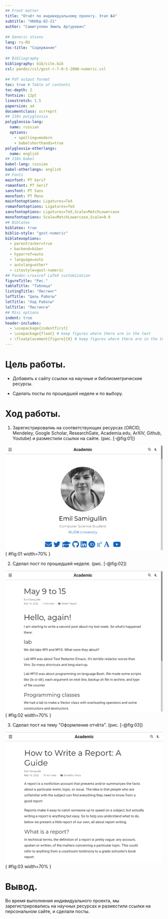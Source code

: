 ```yaml
---
## Front matter
title: "Отчёт по индивидуальному проекту. Этап №4"
subtitle: "НКНбд-02-21"
author: "Самигуллин Эмиль Артурович"

## Generic otions
lang: ru-RU
toc-title: "Содержание"

## Bibliography
bibliography: bib/cite.bib
csl: pandoc/csl/gost-r-7-0-5-2008-numeric.csl

## Pdf output format
toc: true # Table of contents
toc-depth: 2
fontsize: 12pt
linestretch: 1.5
papersize: a4
documentclass: scrreprt
## I18n polyglossia
polyglossia-lang:
  name: russian
  options:
	- spelling=modern
	- babelshorthands=true
polyglossia-otherlangs:
  name: english
## I18n babel
babel-lang: russian
babel-otherlangs: english
## Fonts
mainfont: PT Serif
romanfont: PT Serif
sansfont: PT Sans
monofont: PT Mono
mainfontoptions: Ligatures=TeX
romanfontoptions: Ligatures=TeX
sansfontoptions: Ligatures=TeX,Scale=MatchLowercase
monofontoptions: Scale=MatchLowercase,Scale=0.9
## Biblatex
biblatex: true
biblio-style: "gost-numeric"
biblatexoptions:
  - parentracker=true
  - backend=biber
  - hyperref=auto
  - language=auto
  - autolang=other*
  - citestyle=gost-numeric
## Pandoc-crossref LaTeX customization
figureTitle: "Рис."
tableTitle: "Таблица"
listingTitle: "Листинг"
lofTitle: "Цель Работы"
lotTitle: "Ход Работы"
lolTitle: "Листинги"
## Misc options
indent: true
header-includes:
  - \usepackage{indentfirst}
  - \usepackage{float} # keep figures where there are in the text
  - \floatplacement{figure}{H} # keep figures where there are in the text
---
```


# Цель работы.

- Добавить к сайту ссылки на научные и библиометрические ресурсы.

- Сделать посты по прошедшей неделе и по выбору.

# Ход работы.

1. Зарегистрировалиь на соответствующих ресурсах (ORCID, Mendeley, Google Scholar, ResearchGate, Academia.edu, ArXIV, Github, Youtube) и разместили ссылки на сайте. (рис. [-@fig:01])

![Создали и разместил ресурсы](img/1.png){ #fig:01 width=70% }

2. Сделал пост по прошедшей неделе. (рис. [-@fig:02])

![Сделал пост по прошедшей неделе](img/2.png){ #fig:02 width=70% }

3. Сделал пост на тему "Оформление отчёта". (рис. [-@fig:03])

![Сделал пост на тему](img/3.png){ #fig:03 width=70% }

# Вывод.

Во время выполнения индивидуального проекта, мы зарегистрировались на научных ресурсах и разместили ссылки на персональном сайте, и сделали посты.
